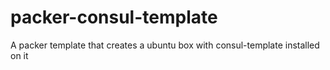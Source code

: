 # packer-consul-template
A packer template that creates a ubuntu box with consul-template installed on it 

